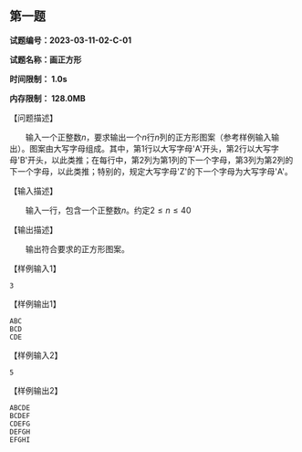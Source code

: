## 第一题

**试题编号：2023-03-11-02-C-01**

**试题名称：画正方形**

**时间限制：	1.0s**

**内存限制：	128.0MB**

【问题描述】

&emsp;&emsp;输入一个正整数$n$，要求输出一个$n$行$n$列的正方形图案（参考样例输入输出）。图案由大写字母组成。其中，第1行以大写字母'A'开头，第2行以大写字母'B'开头，以此类推；在每行中，第2列为第1列的下一个字母，第3列为第2列的下一个字母，以此类推；特别的，规定大写字母'Z'的下一个字母为大写字母'A'。

【输入描述】

&emsp;&emsp;输入一行，包含一个正整数$n$。约定$2\le n \le 40$

【输出描述】

&emsp;&emsp;输出符合要求的正方形图案。

【样例输入1】 
```
3
```
【样例输出1】 
```
ABC
BCD
CDE
```
【样例输入2】 
```
5
```
【样例输出2】 
```
ABCDE
BCDEF
CDEFG
DEFGH
EFGHI
```
